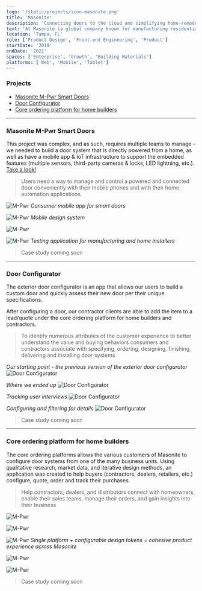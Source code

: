 ```yaml
---
logo: '/static/projects/icon-masonite.png'
title: 'Masonite'
description: 'Connecting doors to the cloud and simplifying home-remodeling'
text: 'At Masonite (a global company known for manufacturing residential and architectural doors), I help build cross-platform design systems and products for core experience, integrations, native mobile, and growth - focusing on establishing a process of lean user research and working directly with software engineers, product management, and other stakeholders.'
location: 'Tampa, FL'
role: ['Product Design', 'Front-end Engineering', 'Product']
startDate: '2019'
endDate: '2021'
spaces: ['Enterprise', 'Growth', 'Building Materials']
platforms: ['Web', 'Mobile', 'Tablet']
---
```


### Projects
- [Masonite M-Pwr Smart Doors](#masonite-m-pwr-smart-doors)
- [Door Configurator](#door-configurator)
- [Core ordering platform for home builders](#core-ordering-platform-for-home-builders)

--------------------------------------------

### Masonite M-Pwr Smart Doors

This project was complex, and as such, requires multiple teams to manage - we needed to build a door system that is directly powered from a home, as well as have a mobile app & IoT infrastructure to support the embedded features (multiple sensors, third-party cameras & locks, LED lightning, etc.). [Take a look!](https://residential.masonite.com/product/exterior-doors/smart/)

> Users need a way to manage and control a powered and connected door conveniently with their mobile phones and with their home automation applications.

![M-Pwr](../static/projects/masonite/m-pwr-1.png)
_Consumer mobile app for smart doors_

![M-Pwr](../static/projects/masonite/m-pwr-2.png)
_Mobile design system_

![M-Pwr](../static/projects/masonite/m-pwr-3.png)

![M-Pwr](../static/projects/masonite/m-pwr-6.png)
_Testing application for manufacturing and home installers_

> Case study coming soon

--------------------------------------------

### Door Configurator

The exterior door configurator is an app that allows our users to build a custom door and quickly assess their new door per their unique specifications.

After configuring a door, our contractor clients are able to add the item to a lead/quote under the core ordering platform for home builders and contractors.

> To identify numerous attributes of the customer experience to better understand the value and buying behaviors consumers and contractors associate with specifying, ordering, designing, finishing, delivering and installing door systems

_Our starting point - the previous version of the exterior door configurator_
![Door Configurator](../static/projects/masonite/dc-1.png)

_Where we ended up_
![Door Configurator](../static/projects/masonite/dc-2.png)

_Tracking user interviews_
![Door Configurator](../static/projects/masonite/dc-3.png)

_Configuring and filtering for details_
![Door Configurator](../static/projects/masonite/dc-4.png)

> Case study coming soon

--------------------------------------------

### Core ordering platform for home builders

The core ordering platforms allows the various customers of Masonite to configure door systems from one of the many business units. Using qualitative research, market data, and iterative design methods, an application was created to help buyers (contractors, dealers, retailers, etc.) configure, quote, order and track their purchases.

> Help contractors, dealers, and distributors connect with homeowners, enable their sales teams, manage their orders, and gain insights into their business

![M-Pwr](../static/projects/masonite/m-pwr-4.png)

![M-Pwr](../static/projects/masonite/m-pwr-5.png)

![M-Pwr](../static/projects/masonite/dc-5.gif)
_Single platform + configurable design tokens = cohesive product experience across Masonite_

![M-Pwr](../static/projects/masonite/dc-6.png)

![M-Pwr](../static/projects/masonite/dc-7.png)

> Case study coming soon
